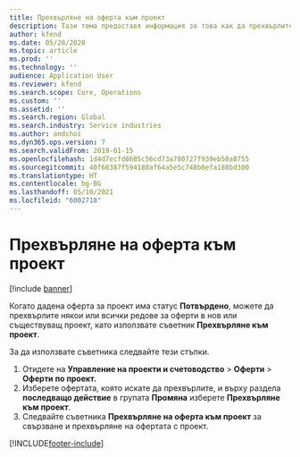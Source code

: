 ```yaml
---
title: Прехвърляне на оферта към проект
description: Тази тема предоставя информация за това как да прехвърлите оферта към нов или съществуващ проект.
author: kfend
ms.date: 05/28/2020
ms.topic: article
ms.prod: ''
ms.technology: ''
audience: Application User
ms.reviewer: kfend
ms.search.scope: Core, Operations
ms.custom: ''
ms.assetid: ''
ms.search.region: Global
ms.search.industry: Service industries
ms.author: andchoi
ms.dyn365.ops.version: 7
ms.search.validFrom: 2019-01-15
ms.openlocfilehash: 1d4d7ecfd8685c56cd73a780727f939eb58a8755
ms.sourcegitcommit: 40f68387f594180af64a5e5c748b6efa188bd300
ms.translationtype: HT
ms.contentlocale: bg-BG
ms.lasthandoff: 05/10/2021
ms.locfileid: "6002718"
---
```

# <a name="transfer-a-quotation-to-a-project"></a>Прехвърляне на оферта към проект

[!include [banner](../includes/banner.md)]

Когато дадена оферта за проект има статус **Потвърдено**, можете да прехвърлите някои или всички редове за оферти в нов или съществуващ проект, като използвате съветник **Прехвърляне към проект**. 

За да използвате съветника следвайте тези стъпки.

1. Отидете на **Управление на проекти и счетоводство** > **Оферти** > **Оферти по проект.**
2. Изберете офертата, която искате да прехвърлите, и върху раздела **последващо действие** в групата **Промяна** изберете **Прехвърляне към проект**.
3. Следвайте съветника **Прехвърляне на оферта към проект** за свързване и прехвърляне на офертата с проект.


[!INCLUDE[footer-include](../includes/footer-banner.md)]